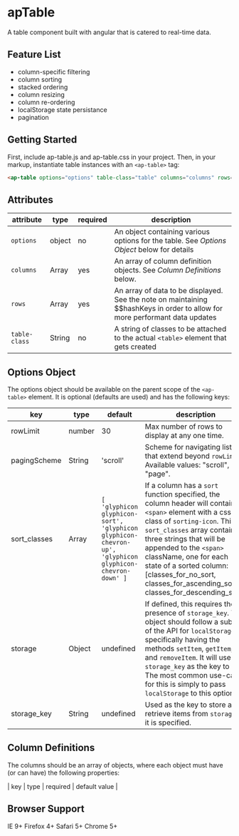 apTable
========
A table component built with angular that is catered to real-time data.

Feature List
------------
- column-specific filtering
- column sorting
- stacked ordering
- column resizing
- column re-ordering
- localStorage state persistance
- pagination

Getting Started
---------------

First, include ap-table.js and ap-table.css in your project. Then, in your markup, instantiate table instances with an `<ap-table>` tag:

```HTML
<ap-table options="options" table-class="table" columns="columns" rows="rows"></ap-table>
```

Attributes
----------
| attribute | type | required | description |
|-----------|------|---------|-------------|
| `options`   | object | no  | An object containing various options for the table. See *Options Object* below for details|
| `columns` | Array | yes | An array of column definition objects. See *Column Definitions* below. |
| `rows`    | Array | yes | An array of data to be displayed. See the note on maintaining $$hashKeys in order to allow for more performant data updates |
| `table-class` | String | no | A string of classes to be attached to the actual `<table>` element that gets created |


Options Object
--------------
The options object should be available on the parent scope of the `<ap-table>` element. It is optional (defaults are used) and has the following keys:

| key | type | default | description |
|-----|------|---------|-------------|
| rowLimit | number | 30 | Max number of rows to display at any one time.
| pagingScheme | String | 'scroll' | Scheme for navigating lists that extend beyond `rowLimit`. Available values: "scroll", "page".
| sort_classes | Array | `[ 'glyphicon glyphicon-sort', 'glyphicon glyphicon-chevron-up', 'glyphicon glyphicon-chevron-down' ]` | If a column has a `sort` function specified, the column header will contain a `<span>` element with a css class of `sorting-icon`. This `sort_classes` array contains three strings that will be appended to the `<span>` className, one for each state of a sorted column: [classes\_for\_no\_sort, classes\_for\_ascending\_sort, classes\_for\_descending\_sort].
| storage | Object | undefined | If defined, this requires the presence of `storage_key`. This object should follow a subset of the API for `localStorage`; specifically having the methods `setItem`, `getItem`, and `removeItem`. It will use `storage_key` as the key to set. The most common use-case for this is simply to pass `localStorage` to this option. |
| storage_key | String | undefined | Used as the key to store and retrieve items from `storage`, if it is specified. |



Column Definitions
-----------------
The columns should be an array of objects, where each object must have (or can have) the following properties:

| key | type | required | default value |  


Browser Support
---------------
IE 9+
Firefox 4+
Safari 5+
Chrome 5+
